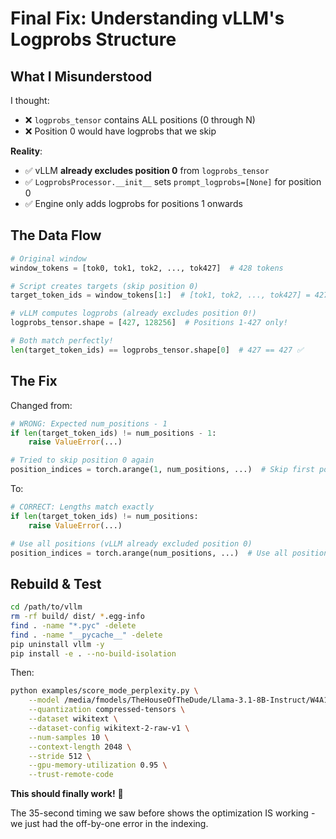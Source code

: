 # Final Fix: Understanding vLLM's Logprobs Structure

## What I Misunderstood

I thought:
- ❌ `logprobs_tensor` contains ALL positions (0 through N)
- ❌ Position 0 would have logprobs that we skip

**Reality**:
- ✅ vLLM **already excludes position 0** from `logprobs_tensor`
- ✅ `LogprobsProcessor.__init__` sets `prompt_logprobs=[None]` for position 0
- ✅ Engine only adds logprobs for positions 1 onwards

## The Data Flow

```python
# Original window
window_tokens = [tok0, tok1, tok2, ..., tok427]  # 428 tokens

# Script creates targets (skip position 0)
target_token_ids = window_tokens[1:]  # [tok1, tok2, ..., tok427] = 427 tokens

# vLLM computes logprobs (already excludes position 0!)
logprobs_tensor.shape = [427, 128256]  # Positions 1-427 only!

# Both match perfectly!
len(target_token_ids) == logprobs_tensor.shape[0]  # 427 == 427 ✅
```

## The Fix

Changed from:
```python
# WRONG: Expected num_positions - 1
if len(target_token_ids) != num_positions - 1:
    raise ValueError(...)

# Tried to skip position 0 again
position_indices = torch.arange(1, num_positions, ...)  # Skip first position
```

To:
```python
# CORRECT: Lengths match exactly
if len(target_token_ids) != num_positions:
    raise ValueError(...)

# Use all positions (vLLM already excluded position 0)
position_indices = torch.arange(num_positions, ...)  # Use all positions
```

## Rebuild & Test

```bash
cd /path/to/vllm
rm -rf build/ dist/ *.egg-info
find . -name "*.pyc" -delete
find . -name "__pycache__" -delete
pip uninstall vllm -y
pip install -e . --no-build-isolation
```

Then:
```bash
python examples/score_mode_perplexity.py \
    --model /media/fmodels/TheHouseOfTheDude/Llama-3.1-8B-Instruct/W4A16/ \
    --quantization compressed-tensors \
    --dataset wikitext \
    --dataset-config wikitext-2-raw-v1 \
    --num-samples 10 \
    --context-length 2048 \
    --stride 512 \
    --gpu-memory-utilization 0.95 \
    --trust-remote-code
```

**This should finally work!** 🤞

The 35-second timing we saw before shows the optimization IS working - we just had the off-by-one error in the indexing.

